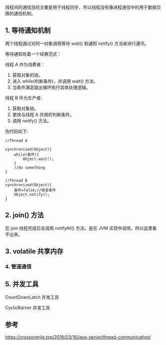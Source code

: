 线程间的通信目的主要是用于线程同步，所以线程没有像进程通信中的用于数据交换的通信机制。

## 1. 等待通知机制

两个线程通过对同一对象调用等待 wait() 和通知 notify() 方法来进行通讯。

等待通知有着一个经典范式：

线程 A 作为消费者：

1. 获取对象的锁。
2. 进入 while(判断条件)，并调用 wait() 方法。
3. 当条件满足跳出循环执行具体处理逻辑。

线程 B 作为生产者:

1. 获取对象锁。
2. 更改与线程 A 共用的判断条件。
3. 调用 notify() 方法。

伪代码如下:

```
//Thread A

synchronized(Object){
    while(条件){
        Object.wait();
    }
    //do something
}

//Thread B
synchronized(Object){
    条件=false;//改变条件
    Object.notify();
}
```

## 2. join() 方法

在 join 线程完成后会调用 notifyAll() 方法，是在 JVM 实现中调用，所以这里看不出来。

## 3. volatile 共享内存

### 4. 管道通信

## 5. 并发工具

CountDownLatch 并发工具

CyclicBarrier 并发工具





## 参考

https://crossoverjie.top/2018/03/16/java-senior/thread-communication/

